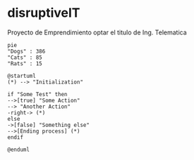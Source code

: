 # disruptiveIT
Proyecto de Emprendimiento optar el titulo de Ing. Telematica


```mermaid
pie
"Dogs" : 386
"Cats" : 85
"Rats" : 15
```


```plantuml
@startuml
(*) --> "Initialization"

if "Some Test" then
-->[true] "Some Action"
--> "Another Action"
-right-> (*)
else
->[false] "Something else"
-->[Ending process] (*)
endif

@enduml
```
